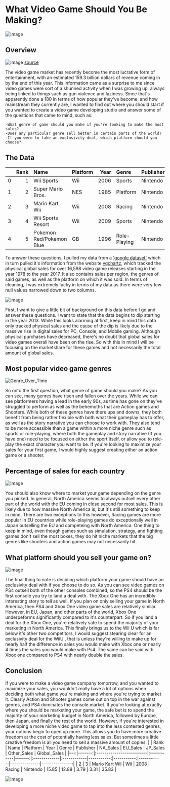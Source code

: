 # What Video Game Should You Be Making?
![image](images/videogames.jpg)

## Overview

![image](images/revenue.jpg) [source](newzoo.com/globalgamesreport)

The video game market has recently become the most lucrative form of entertainment, with an estimated 159.3 billion dollars 
of revenue coming in by the end of this year. This information came as a surprise to me since video games were sort of a shunned activity when I was growing up, always being linked to things such as gun violence and laziness. Since that's apparently done a 180 in terms of how popular they've become, and how mainstream they currently are, I wanted to find out where you should start if you wanted to create a video game developing studio and answer some of the questions that came to mind, such as:
    
    -What genre of game should you make if you're looking to make the most sales?
    -Does any particular genre sell better in certain parts of the world?
    -If you were to take an exclusivity deal, which platform should you choose?



## The Data

|    |   Rank | Name                     | Platform   |   Year | Genre        | Publisher   |   NA_Sales |   EU_Sales |   JP_Sales |   Other_Sales |   Global_Sales |
|---:|-------:|:-------------------------|:-----------|-------:|:-------------|:------------|-----------:|-----------:|-----------:|--------------:|---------------:|
|  0 |      1 | Wii Sports               | Wii        |   2006 | Sports       | Nintendo    |      41.49 |      29.02 |       3.77 |          8.46 |          82.74 |
|  1 |      2 | Super Mario Bros.        | NES        |   1985 | Platform     | Nintendo    |      29.08 |       3.58 |       6.81 |          0.77 |          40.24 |
|  2 |      3 | Mario Kart Wii           | Wii        |   2008 | Racing       | Nintendo    |      15.85 |      12.88 |       3.79 |          3.31 |          35.83 |
|  3 |      4 | Wii Sports Resort        | Wii        |   2009 | Sports       | Nintendo    |      15.75 |      11.01 |       3.28 |          2.96 |          33    |
|  4 |      5 | Pokemon Red/Pokemon Blue | GB         |   1996 | Role-Playing | Nintendo    |      11.27 |       8.89 |      10.22 |          1    |          31.38 |

To answer these questions, I pulled my data from a ['google dataset'](https://data.world/julienf/video-games-global-sales-in-volume-1983-2017/workspace/file?filename=vgsalesGlobale.csv)  which in turn pulled it's information from the website [vgchartz](https://www.vgchartz.com), which tracked the physical global sales for over 16,598 video game releases starting in the year 1978 to the year 2017. It also contains sales per region, the genres of said games, as well as the platform on which it was sold. In terms of cleaning, I was extremely lucky  in terms of my data as there were very few null values narrowed down to two columns. 

![image](images/bar_over_time.png)

First, I want to give a little bit of background on this data before I go and answer these questions. I want to state that the data begins to dip starting in the year 2013. While this looks alarming at first, keep in mind this data only tracked physical sales and the cause of the dip is likely due to the massive rise in digital sales for PC, Console, and Mobile gaming. Although physical purchases have decreased, there's no doubt that global sales for video games overall have been on the rise. So with this in mind I will be focusing on the marketshare for these games and not necessarily the total amount of global sales.

## Most popular video game genres
![Genre_Over_Time](images/gen_over_time.png)

So onto the first question, what genre of game should you make? As you can see, many genres have risen and fallen over the years. While we can see platformers having a lead in the early 90s, as time has gone on they've struggled to perform as well as the behemoths that are Action games and Shooters. While both of these genres have there ups and downs, they both benefit from being rather flexible with both what their gameplay has to offer, as well as the story narrative you can choose to work with. They also tend to be more accessible than a game within a more niche genre such as sports or role-playing, where both the gameplay and story narrative (If you have one) need to be focused on either the sport itself, or allow you to role-play the exact character you want to be. If you're looking to maximize your sales for your first game, I would highly suggest creating either an action game or a shooter.


## Percentage of sales for each country
![image](images/genre.png)

You should also know where to market your game depending on the genre you picked. In general, North America seems to always outsell every other part of the world with the EU coming in close second for most sales. This is likely due to how massive North America is, but it's still something to keep in mind. There are two exceptions to this however, Racing games are more popular in EU countries while role-playing games do exceptionally well in Japan outselling the EU and competeing with North America. One thing to keep in mind, even though games such as simulation, strategy, and fighting games don't sell the most boxes, they do hit niche markets that the big genres like shooters and action games may not necessarily hit.

## What platform should you sell your game on?
![image](images/platforms.png)

The final thing to note is deciding which platform your game should have an exclusivity deal with if you choose to do so. As you can see video games on PS4 outsell both of the other consoles combined, so the PS4 should be the first console you try to land a deal with. The Xbox One has an incredibly interesting story to tell as well. If you plan on only selling your game in North America, then PS4 and Xbox One video game sales are relatively similar. However, in EU, Japan, and other parts of the world, Xbox One underpeforms significantly compared to it's counterpart. So if you land a deal for the Xbox One, you're relatively safe to spend the majority of your marketing in North America. This finally brings us to the Wii U which is far below it's other two competitors, I would suggest stearing clear for an exclusivity deal for the WiiU , that is unless they're willing to make up for nearly half the difference in sales you would make with Xbox one or nearly 4 times the sales you would make with Ps4. The same can be said with Xbox one compared to PS4 with nearly double the sales.

## Conclusion
If you were to make a video game company tomorrow, and you wanted to maximize your sales, you wouldn't really have a lot of options when deciding both what game you're making and where you're trying to market it. Clearly Action and Shooter games come out on top in the war against genres, and PS4 dominates the console market. If you're looking at exactly where you should be marketing your game, the safe bet is to spend the majority of your marketing budget in North America, followed by Europe, then Japan, and finally the rest of the world. However, if you're interested in developing a more niche video game to tap into the less contested genres, your options begin to open up more. This allows you to have more creative freedom at the cost of potentially having less sales. But sometimes a little creative freedom is all you need to sell a massive amount of copies.
|    |   Rank | Name                     | Platform   |   Year | Genre        | Publisher   |   NA_Sales |   EU_Sales |   JP_Sales |   Other_Sales |   Global_Sales |
|---:|-------:|:-------------------------|:-----------|-------:|:-------------|:------------|-----------:|-----------:|-----------:|--------------:|---------------:|
|  2 |      3 | Mario Kart Wii           | Wii        |   2008 | Racing       | Nintendo    |      15.85 |      12.88 |       3.79 |          3.31 |          35.83 |

![image](images/mario.jpg)